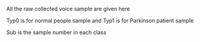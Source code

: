 All the raw collected voice sample are given here

Typ0 is for normal people sample and Typ1 is for Parkinson patient sample

Sub is the sample number in each class

